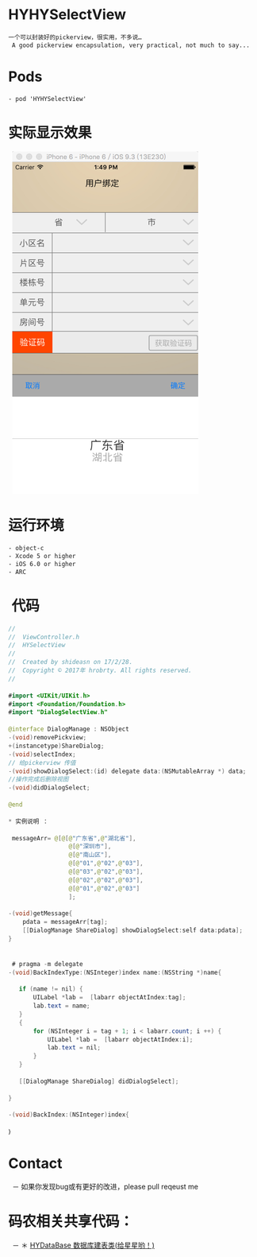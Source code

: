 # HYHYSelectView
    一个可以封装好的pickerview，很实用，不多说…
     A good pickerview encapsulation, very practical, not much to say...
# Pods
    - pod 'HYHYSelectView'

# 实际显示效果
   ![demo图片展示]( https://github.com/hrobrty/HYHYSelectView/raw/master/picture/tow.png)
 
# 运行环境
    - object-c
    - Xcode 5 or higher
    - iOS 6.0 or higher
    - ARC
#  代码
 ``` java
 //
//  ViewController.h
//  HYSelectView
//
//  Created by shideasn on 17/2/28.
//  Copyright © 2017年 hrobrty. All rights reserved.
//

#import <UIKit/UIKit.h>
#import <Foundation/Foundation.h>
#import "DialogSelectView.h"

@interface DialogManage : NSObject
-(void)removePickview;
+(instancetype)ShareDialog;
-(void)selectIndex;
// 给pickerview 传值
-(void)showDialogSelect:(id) delegate data:(NSMutableArray *) data;
//操作完成后删除视图
-(void)didDialogSelect;

@end
 
 * 实例说明 ：
 
  messageArr= @[@[@"广东省",@"湖北省"],
                  @[@"深圳市"],
                  @[@"南山区"],
                  @[@"01",@"02",@"03"],
                  @[@"03",@"02",@"03"],
                  @[@"02",@"02",@"03"],
                  @[@"01",@"02",@"03"]
                  ];

-(void)getMessage{
     pdata = messageArr[tag];
     [[DialogManage ShareDialog] showDialogSelect:self data:pdata];
}


  # pragma -m delegate
-(void)BackIndexType:(NSInteger)index name:(NSString *)name{
    
    if (name != nil) {
        UILabel *lab =  [labarr objectAtIndex:tag];
        lab.text = name;
    }
    {
        for (NSInteger i = tag + 1; i < labarr.count; i ++) {
            UILabel *lab =  [labarr objectAtIndex:i];
            lab.text = nil;
        }
    }
    
    [[DialogManage ShareDialog] didDialogSelect];
    
}

-(void)BackIndex:(NSInteger)index{

｝
 
 
 ```
 
# Contact
   － 如果你发现bug或有更好的改进，please pull reqeust me
        
# 码农相关共享代码：
   － ＊ [HYDataBase 数据库建表类(给星星哟！)](https://github.com/hrobrty/HYDataBase.git)
